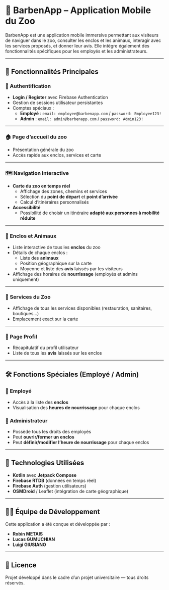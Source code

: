 # 🦁 BarbenApp – Application Mobile du Zoo

BarbenApp est une application mobile immersive permettant aux visiteurs de naviguer dans le zoo, consulter les enclos et les animaux, interagir avec les services proposés, et donner leur avis. Elle intègre également des fonctionnalités spécifiques pour les employés et les administrateurs.

---

## 📱 Fonctionnalités Principales

### 🔐 Authentification
- **Login / Register** avec Firebase Authentication
- Gestion de sessions utilisateur persistantes
- Comptes spéciaux :
  - **Employé** : `email: employee@barbenapp.com` / `password: Employee123!`
  - **Admin** : `email: admin@barbenapp.com` / `password: Admin123!`

---

### 🏠 Page d’accueil du zoo
- Présentation générale du zoo
- Accès rapide aux enclos, services et carte

---

### 🗺️ Navigation interactive
- **Carte du zoo en temps réel**
  - Affichage des zones, chemins et services
  - Sélection du **point de départ** et **point d’arrivée**
  - Calcul d’itinéraires personnalisés
- **Accessibilité**
  - Possibilité de choisir un itinéraire **adapté aux personnes à mobilité réduite**

---

### 🦓 Enclos et Animaux
- Liste interactive de tous les **enclos** du zoo
- Détails de chaque enclos :
  - Liste des **animaux**
  - Position géographique sur la carte
  - Moyenne et liste des **avis** laissés par les visiteurs
- Affichage des horaires de **nourrissage** (employés et admins uniquement)

---

### 🧰 Services du Zoo
- Affichage de tous les services disponibles (restauration, sanitaires, boutiques…)
- Emplacement exact sur la carte

---

### 👤 Page Profil
- Récapitulatif du profil utilisateur
- Liste de tous les **avis** laissés sur les enclos

---

## 🛠️ Fonctions Spéciales (Employé / Admin)

### 👷 Employé
- Accès à la liste des **enclos**
- Visualisation des **heures de nourrissage** pour chaque enclos

### 👑 Administrateur
- Possède tous les droits des employés
- Peut **ouvrir/fermer un enclos**
- Peut **définir/modifier l’heure de nourrissage** pour chaque enclos

---

## 🧩 Technologies Utilisées
- **Kotlin** avec **Jetpack Compose**
- **Firebase RTDB** (données en temps réel)
- **Firebase Auth** (gestion utilisateurs)
- **OSMDroid** / Leaflet (intégration de carte géographique)

---

## 👨‍💻 Équipe de Développement

Cette application a été conçue et développée par :

- **Robin METAIS**
- **Lucas GUMUCHIAN**
- **Luigi GIUSIANO**

---

## 📜 Licence
Projet développé dans le cadre d’un projet universitaire — tous droits réservés.
